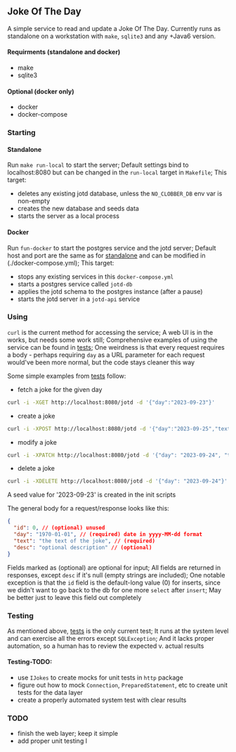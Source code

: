 ## Joke Of The Day
A simple service to read and update a Joke Of The Day.  Currently runs as standalone on a workstation with `make`, `sqlite3` and any +Java6 version.

#### Requirments (standalone and docker)
- make
- sqlite3

#### Optional (docker only)
- docker
- docker-compose

### Starting

#### Standalone
Run `make run-local` to start the server; Default settings bind to localhost:8080 but can be changed in the `run-local` target in `Makefile`; This target:
- deletes any existing jotd database, unless the `NO_CLOBBER_DB` env var is non-empty
- creates the new database and seeds data
- starts the server as a local process

#### Docker
Run `fun-docker` to start the postgres service and the jotd server; Default host and port are the same as for [standalone](#standalone) and can be modified in (./docker-compose.yml); This target:
- stops any existing services in this `docker-compose.yml`
- starts a postgres service called `jotd-db`
- applies the jotd schema to the postgres instance (after a pause)
- starts the jotd server in a `jotd-api` service

### Using
`curl` is the current method for accessing the service; A web UI is in the works, but needs some work still; Comprehensive examples of using the service can be found in [tests](./bin/tests); One weirdness is that every request requires a body - perhaps requiring `day` as a URL parameter for each request would've been more normal, but the code stays cleaner this way

Some simple examples from [tests](./bin/tests) follow:
- fetch a joke for the given day
```sh
curl -i -XGET http://localhost:8080/jotd -d '{"day":"2023-09-23"}'
```
- create a joke
```sh
curl -i -XPOST http://localhost:8080/jotd -d '{"day":"2023-09-25","text":"not funny"}'
```
- modify a joke
```sh
curl -i -XPATCH http://localhost:8080/jotd -d '{"day": "2023-09-24", "text": "now is funny", "old-day": "2023-09-25"}'
```
- delete a joke
```sh
curl -i -XDELETE http://localhost:8080/jotd -d '{"day": "2023-09-24"}'
```

A seed value for '2023-09-23' is created in the init scripts

The general body for a request/response looks like this:
```json
{
  "id": 0, // (optional) unused
  "day": "1970-01-01", // (required) date in yyyy-MM-dd format
  "text": "the text of the joke", // (required)
  "desc": "optional description" // (optional)
}
```
Fields marked as (optional) are optional for input; All fields are returned in responses, except `desc` if it's null (empty strings are included); One notable exception is that the `id` field is the default-long value (0) for inserts, since we didn't want to go back to the db for one more `select` after `insert`; May be better just to leave this field out completely

### Testing
As mentioned above, [tests](./bin/tests) is the only current test; It runs at the system level and can exercise all the errors except `SQLException`; And it lacks proper automation, so a human has to review the expected v. actual results

#### Testing-TODO:
- use `IJokes` to create mocks for unit tests in `http` package
- figure out how to mock `Connection`, `PreparedStatement`, etc to create unit tests for the data layer
- create a properly automated system test with clear results

### TODO
- finish the web layer; keep it simple
- add proper unit testing
l